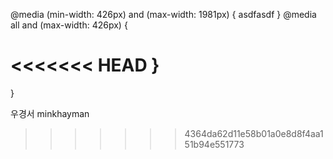 @media (min-width: 426px) and (max-width: 1981px) {
  asdfasdf
}
@media all and (max-width: 426px) {

<<<<<<< HEAD
}
=======
}


우경서
minkhayman

>>>>>>> 4364da62d11e58b01a0e8d8f4aa151b94e551773
